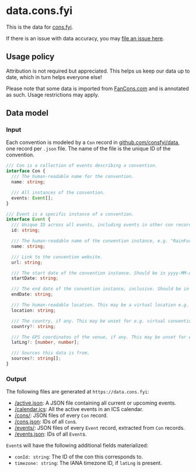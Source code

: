 # data.cons.fyi

This is the data for [cons.fyi](https://cons.fyi).

If there is an issue with data accuracy, you may [file an issue here](https://github.com/consfyi/data/issues/new?template=missing-or-incorrect-convention.md).

## Usage policy

Attribution is not required but appreciated. This helps us keep our data up to date, which in turn helps everyone else!

Please note that some data is imported from [FanCons.com](https://fancons.com) and is annotated as such. Usage restrictions may apply.

## Data model

### Input

Each convention is modeled by a `Con` record in [github.com/consfyi/data](https://github.com/consfyi/data), one record per `.json` file. The name of the file is the unique ID of the convention.

```typescript
/// Con is a collection of events describing a convention.
interface Con {
  /// The human-readable name for the convention.
  name: string;

  /// All instances of the convention.
  events: Event[];
}

/// Event is a specific instance of a convention.
interface Event {
  /// Unique ID across all events, including events in other con records. It should include the convention name, e.g. `rainfurrest-2016`.
  id: string;

  /// The human-readable name of the convention instance, e.g. "RainFurrest 2016".
  name: string;

  /// Link to the convention website.
  url: string;

  /// The start date of the convention instance. Should be in yyyy-MM-dd format.
  startDate: string;

  /// The end date of the convention instance, inclusive. Should be in yyyy-MM-dd format.
  endDate: string;

  /// The human-readable location. This may be a virtual location e.g. "VRChat".
  location: string;

  /// The country, if any. This may be unset for e.g. virtual conventions.
  country?: string;

  /// The GPS coordinates of the venue, if any. This may be unset for e.g. virtual conventions.
  latLng?: [number, number];

  /// Sources this data is from.
  sources?: string[];
}
```

### Output

The following files are generated at `https://data.cons.fyi`:
- [/active.json](/active.json): A JSON file containing all current or upcoming events.
- [/calendar.ics](/calendar.ics): All the active events in an ICS calendar.
- [/cons/](/cons/): JSON files of every `Con` record.
- [/cons.json](/cons.json): IDs of all `Con`s.
- [/events/](/events/): JSON files of every `Event` record, extracted from `Con` records.
- [/events.json](/events.json): IDs of all `Event`s.

`Event`s will have the following additional fields materialized:
- `conId: string`: The ID of the con this corresponds to.
- `timezone: string`: The IANA timezone ID, if `latLng` is present.
